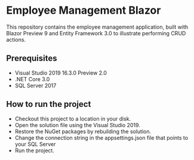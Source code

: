# Employee Management Blazor
This repository contains the employee management application, built with Blazor Preview 9 and Entity Framework 3.0 to illustrate performing CRUD actions.

## Prerequisites

* Visual Studio 2019 16.3.0 Preview 2.0
* .NET Core 3.0
* SQL Server 2017 


## How to run the project

* Checkout this project to a location in your disk.
* Open the solution file using the Visual Studio 2019.
* Restore the NuGet packages by rebuilding the solution.
* Change the connection string in the appsettings.json file that points to your SQL Server
* Run the project.